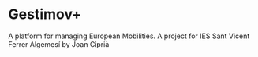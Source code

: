 # Gestimov+
A platform for managing European Mobilities. A project for IES Sant Vicent Ferrer Algemesí by Joan Ciprià
